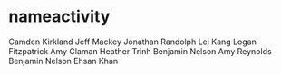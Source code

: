 # nameactivity
Camden Kirkland
Jeff Mackey
Jonathan Randolph
Lei Kang
Logan Fitzpatrick
Amy Claman
Heather Trinh
Benjamin Nelson
Amy Reynolds
Benjamin Nelson
Ehsan Khan
